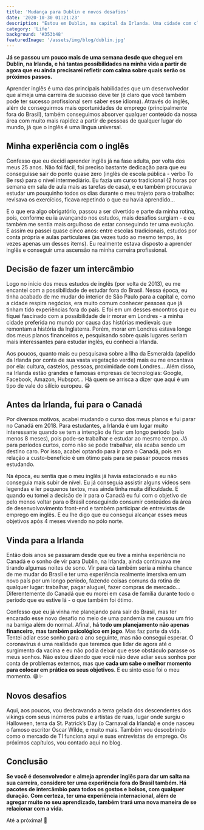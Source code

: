 ```yaml
---
title: 'Mudança para Dublin e novos desafios'
date: '2020-10-30 01:21:23'
description: "Estou em Dublin, na capital da Irlanda. Uma cidade com clima frio quando comparado com o Brasil, mas que tem suas belezas e encantos. Um mix de vida histórica e moderna. Uma espécie de vale do silício da Europa."
category: 'Life'
background: '#353b48'
featuredImage: '/assets/img/blog/dublin.jpg'
---
```


__Já se passou um pouco mais de uma semana desde que cheguei em Dublin, na Irlanda, e há tantas possibilidades na minha vida a partir de agora que eu ainda precisarei refletir com calma sobre quais serão os próximos passos.__

Aprender inglês é uma das principais habilidades que um desenvolvedor que almeja uma carreira de sucesso deve ter (é claro que você também pode ter sucesso profissional sem saber esse idioma). Através do inglês, além de conseguirmos mais oportunidades de emprego (principalmente fora do Brasil), também conseguimos absorver qualquer conteúdo da nossa área com muito mais rapidez a partir de pessoas de qualquer lugar do mundo, já que o inglês é uma língua universal.

## Minha experiência com o inglês

Confesso que eu decidi aprender inglês já na fase adulta, por volta dos meus 25 anos. Não foi fácil, foi preciso bastante dedicação para que eu conseguisse sair do ponto quase zero (inglês de escola pública - verbo To Be rss) para o nível intermediário. Eu fazia um curso tradicional (2 horas por semana em sala de aula mais as tarefas de casa), e eu também procurava estudar um pouquinho todos os dias durante o meu trajeto para o trabalho: revisava os exercícios, ficava repetindo o que eu havia aprendido...

E o que era algo obrigatório, passou a ser divertido e parte da minha rotina, pois, conforme eu ia avançando nos estudos, mais desafios surgiam - e eu também me sentia mais orgulhoso de estar conseguindo ter uma evolução. E assim eu passei quase cinco anos: entre escolas tradicionais, estudos por conta própria e aulas particulares (às vezes tudo ao mesmo tempo, às vezes apenas um desses items). Eu realmente estava disposto a aprender inglês e conseguir uma ascensão na minha carreira profissional.

## Decisão de fazer um intercâmbio

Logo no início dos meus estudos de inglês (por volta de 2013), eu me encantei com a possibilidade de estudar fora do Brasil. Nessa época, eu tinha acabado de me mudar do interior de São Paulo para a capital e, como a cidade respira negócios, era muito comum conhecer pessoas que já tinham tido experiências fora do país. E foi em um desses encontros que eu fiquei fascinado com a possibilidade de ir morar em Londres - a minha cidade preferida no mundo por causa das histórias medievais que remontam a história da Inglaterra. Porém, morar em Londres estava longe dos meus planos financeiros e, pesquisando sobre quais lugares seriam mais interessantes para estudar inglês, eu conheci a Irlanda.

Aos poucos, quanto mais eu pesquisava sobre a Ilha da Esmeralda (apelido da Irlanda por conta de sua vasta vegetação verde) mais eu me encantava por ela: cultura, castelos, pessoas, proximidade com Londres... Além disso, na Irlanda estão grandes e famosas empresas de tecnologias: Google, Facebook, Amazon, Hubspot... Há quem se arrisca a dizer que aqui é um tipo de vale do silício europeu. 😁

## Antes da Irlanda, fui para o Canadá

Por diversos motivos, acabei mudando o curso dos meus planos e fui parar no Canadá em 2018. Para estudantes, a Irlanda é um lugar muito interessante quando se tem a intenção de ficar um longo período (pelo menos 8 meses), pois pode-se trabalhar e estudar ao mesmo tempo. Já para períodos curtos, como não se pode trabalhar, ela acaba sendo um destino caro. Por isso, acabei optando para ir para o Canadá, pois em relação a custo-benefício é um ótimo país para se passar poucos meses estudando.

Na época, eu sentia que o meu inglês já havia estacionado e eu não conseguia mais subir de nível. Eu já conseguia assistir alguns vídeos sem legendas e ler pequenos textos, mas ainda tinha muita dificuldade. E quando eu tomei a decisão de ir para o Canadá eu fui com o objetivo de pelo menos voltar para o Brasil conseguindo consumir conteúdos da área de desenvolvovimento front-end e também participar de entrevistas de emprego em inglês. E eu lhe digo que eu consegui alcançar esses meus objetivos após 4 meses vivendo no pólo norte.

## Vinda para a Irlanda

Então dois anos se passaram desde que eu tive a minha experiência no Canadá e o sonho de vir para Dublin, na Irlanda, ainda continuava me tirando algumas noites de sono. Vir para cá também seria a minha chance de me mudar do Brasil e ter uma experiência realmente imersiva em um novo país por um longo período, fazendo coisas comuns da rotina de qualquer lugar: trabalhar, pagar aluguel, fazer compras de mercado... Diferentemente do Canadá que eu morei em casa de família durante todo o período que eu estive lá - o que também foi ótimo.

Confesso que eu já vinha me planejando para sair do Brasil, mas ter encarado esse novo desafio no meio de uma pandemia me causou um frio na barriga além do normal. Afinal, __há todo um planejamento não apenas financeiro, mas também psicológico em jogo__. Mas faz parte da vida. Tentei adiar esse sonho para o ano seguinte, mas não consegui esperar. O coronavirus é uma realidade que teremos que lidar de agora até o surgimento da vacina e eu não podia deixar que esse obstáculo parasse os meus sonhos. Não estou dizendo que você não deve adiar seus sonhos por conta de problemas externos, mas que __cada um sabe o melhor momento para colocar em prática os seus objetivos__. E eu sinto esse foi o meu momento. 😁✨

## Novos desafios

Aqui, aos poucos, vou desbravando a terra gelada dos descendentes dos vikings com seus inúmeros pubs e artistas de ruas, lugar onde surgiu o Halloween, terra da St. Patrick’s Day (o Carnaval da Irlanda) e onde nasceu o famoso escritor Oscar Wilde, e muito mais. Também vou descobrindo como o mercado de TI funciona aqui e suas entrevistas de emprego. Os próximos capítulos, vou contado aqui no blog.

## Conclusão

__Se você é desenvolvedor e almeja aprender inglês para dar um salta na sua carreira, considere ter uma experiência fora do Brasil também. Há pacotes de intercâmbio para todos os gostos e bolsos, com qualquer duração. Com certeza, ter uma experiência internacional, além de agregar muito no seu aprendizado, também trará uma nova maneira de se relacionar com a vida.__

Até a próxima! 👋
